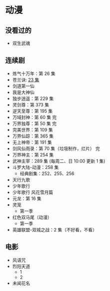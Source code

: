 # 动漫

## 没看过的

- 双生武魂

## 连续剧

- 炼气十万年：第 26 集
- 苍兰诀: [23 集](https://www.dmlaa.com/play/7579-1-23.html)
- 剑道第一仙
- 我是大神仙
- 独步逍遥：第 229 集
- 灵剑尊：第 373 集
- 逆天至尊：第 195 集
- 万域封神：第 60 集 完
- 万界独尊：第 50 集 完
- 完美世界：第 109 集
- 万界仙踪：第 365 集
- 无上神帝：第 191 集
- 剑风仙雨录：第 70 集（垃圾制作，烂片） 完
- 万界神主：第 254 集
- 武神主宰：289 集 (每周二、日 10:00 更新 1 集)
- 斗罗大陆-动漫：258 集
  - 经典剧集：252、255、256
- 天行九歌
- 少年歌行
- 少年歌行 风花雪月篇
- 元龙：第 16 集
- 灵笼
  - 第一季
- 红色双马尾（动漫）
  - 第一季  
- 英雄联盟-双城之战：2 集（不好看，不看）

## 电影

- 风语咒
- 烈阳天道
  - 1
  - 2
- 未闻花名
